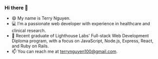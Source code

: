 ### Hi there 👋

- 😄 My name is Terry Nguyen.
- 💻 I’m a passionate web developer with experience in healthcare and clinical research.
- 🌱 Recent graduate of Lighthouse Labs' Full-stack Web Development Diploma program, with a focus on JavaScript, Node.js, Express, React, and Ruby on Rails.
- 📫 You can reach me at terrynguyen100@gmail.com.

